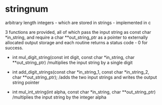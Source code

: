 # stringnum
arbitrary length integers - which are stored in strings - implemented in c

3 functions are provided, all of which pass the input string as const char *in_string, 
and require a char **out_string_ptr as a pointer to externally allocated output storage
and each routine returns a status code - 0 for success.

- int mul_digit_string(const int digit, const char *in_string, char **out_string_ptr)
  /multiplies the input string by a single digit

- int add_digit_strings(const char *in_string_1, const char *in_string_2, char **out_string_ptr);
  /adds the two input strings and writes the output string pointer

- int mul_int_string(int alpha, const char *in_string, char **out_string_ptr)
  /multiplies the input string by the integer alpha
